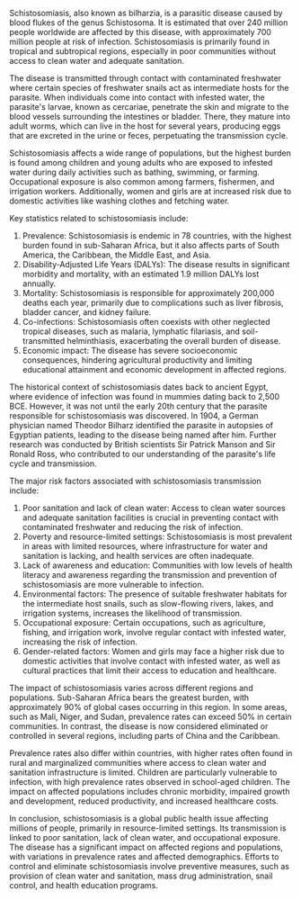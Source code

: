 Schistosomiasis, also known as bilharzia, is a parasitic disease caused by blood flukes of the genus Schistosoma. It is estimated that over 240 million people worldwide are affected by this disease, with approximately 700 million people at risk of infection. Schistosomiasis is primarily found in tropical and subtropical regions, especially in poor communities without access to clean water and adequate sanitation.

The disease is transmitted through contact with contaminated freshwater where certain species of freshwater snails act as intermediate hosts for the parasite. When individuals come into contact with infested water, the parasite's larvae, known as cercariae, penetrate the skin and migrate to the blood vessels surrounding the intestines or bladder. There, they mature into adult worms, which can live in the host for several years, producing eggs that are excreted in the urine or feces, perpetuating the transmission cycle.

Schistosomiasis affects a wide range of populations, but the highest burden is found among children and young adults who are exposed to infested water during daily activities such as bathing, swimming, or farming. Occupational exposure is also common among farmers, fishermen, and irrigation workers. Additionally, women and girls are at increased risk due to domestic activities like washing clothes and fetching water.

Key statistics related to schistosomiasis include:

1. Prevalence: Schistosomiasis is endemic in 78 countries, with the highest burden found in sub-Saharan Africa, but it also affects parts of South America, the Caribbean, the Middle East, and Asia.
2. Disability-Adjusted Life Years (DALYs): The disease results in significant morbidity and mortality, with an estimated 1.9 million DALYs lost annually.
3. Mortality: Schistosomiasis is responsible for approximately 200,000 deaths each year, primarily due to complications such as liver fibrosis, bladder cancer, and kidney failure.
4. Co-infections: Schistosomiasis often coexists with other neglected tropical diseases, such as malaria, lymphatic filariasis, and soil-transmitted helminthiasis, exacerbating the overall burden of disease.
5. Economic impact: The disease has severe socioeconomic consequences, hindering agricultural productivity and limiting educational attainment and economic development in affected regions.

The historical context of schistosomiasis dates back to ancient Egypt, where evidence of infection was found in mummies dating back to 2,500 BCE. However, it was not until the early 20th century that the parasite responsible for schistosomiasis was discovered. In 1904, a German physician named Theodor Bilharz identified the parasite in autopsies of Egyptian patients, leading to the disease being named after him. Further research was conducted by British scientists Sir Patrick Manson and Sir Ronald Ross, who contributed to our understanding of the parasite's life cycle and transmission.

The major risk factors associated with schistosomiasis transmission include:

1. Poor sanitation and lack of clean water: Access to clean water sources and adequate sanitation facilities is crucial in preventing contact with contaminated freshwater and reducing the risk of infection.
2. Poverty and resource-limited settings: Schistosomiasis is most prevalent in areas with limited resources, where infrastructure for water and sanitation is lacking, and health services are often inadequate.
3. Lack of awareness and education: Communities with low levels of health literacy and awareness regarding the transmission and prevention of schistosomiasis are more vulnerable to infection.
4. Environmental factors: The presence of suitable freshwater habitats for the intermediate host snails, such as slow-flowing rivers, lakes, and irrigation systems, increases the likelihood of transmission.
5. Occupational exposure: Certain occupations, such as agriculture, fishing, and irrigation work, involve regular contact with infested water, increasing the risk of infection.
6. Gender-related factors: Women and girls may face a higher risk due to domestic activities that involve contact with infested water, as well as cultural practices that limit their access to education and healthcare.

The impact of schistosomiasis varies across different regions and populations. Sub-Saharan Africa bears the greatest burden, with approximately 90% of global cases occurring in this region. In some areas, such as Mali, Niger, and Sudan, prevalence rates can exceed 50% in certain communities. In contrast, the disease is now considered eliminated or controlled in several regions, including parts of China and the Caribbean.

Prevalence rates also differ within countries, with higher rates often found in rural and marginalized communities where access to clean water and sanitation infrastructure is limited. Children are particularly vulnerable to infection, with high prevalence rates observed in school-aged children. The impact on affected populations includes chronic morbidity, impaired growth and development, reduced productivity, and increased healthcare costs.

In conclusion, schistosomiasis is a global public health issue affecting millions of people, primarily in resource-limited settings. Its transmission is linked to poor sanitation, lack of clean water, and occupational exposure. The disease has a significant impact on affected regions and populations, with variations in prevalence rates and affected demographics. Efforts to control and eliminate schistosomiasis involve preventive measures, such as provision of clean water and sanitation, mass drug administration, snail control, and health education programs.